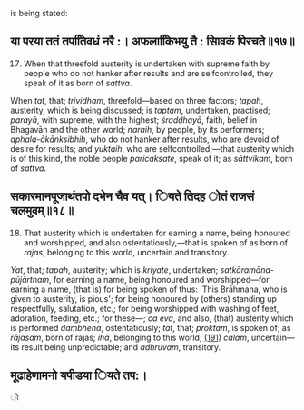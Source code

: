is being stated:

## या परया ततं तपतििवधं नरै :। अफलाकििभयु तै : सािवकं पिरचते॥१७॥

17. When that threefold austerity is undertaken with supreme faith by people who do not hanker after results and are selfcontrolled, they speak of it as born of *sattva*.

When *tat*, that; *trividham*, threefold—based on three factors; *tapah*, austerity, which is being discussed; is *taptam*, undertaken, practised; *parayā*, with supreme, with the highest; *śraddhayā*, faith, belief in Bhagavān and the other world; *naraih*, by people, by its performers; *aphala-ākānksibhih*, who do not hanker after results, who are devoid of desire for results; and *yuktaih*, who are selfcontrolled;—that austerity which is of this kind, the noble people *paricaksate*, speak of it; as *sāttvikam*, born of *sattva*.

## सकारमानपूजाथंतपो दभेन चैव यत्। ियते तिदह ोतं राजसं चलमुवम्॥१८॥

18. That austerity which is undertaken for earning a name, being honoured and worshipped, and also ostentatiously,—that is spoken of as born of *rajas*, belonging to this world, uncertain and transitory.

*Yat*, that; *tapah*, austerity; which is *kriyate*, undertaken; *satkāramāna-pūjārtham*, for earning a name, being honoured and worshipped—for earning a name, (that is) for being spoken of thus: 'This Brāhmana, who is given to austerity, is pious'; for being honoured by (others) standing up respectfully, salutation, etc.; for being worshipped with washing of feet, adoration, feeding, etc.; for these—; *ca eva*, and also, (that) austerity which is performed *dambhena*, ostentatiously; *tat*, that; *proktam*, is spoken of; as *rājasam*, born of rajas; *iha*, belonging to this world; [\(191\)](#page--1-0) *calam*, uncertain—its result being unpredictable; and *adhruvam*, transitory.

## मूढाहेणामनो यपीडया ियते तप:।

ो